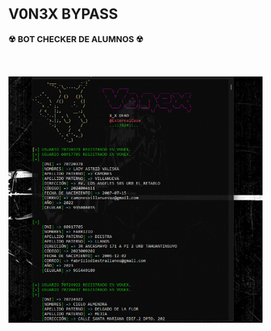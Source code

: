 # V0N3X BYPASS 

<h3> ☢ BOT CHECKER DE ALUMNOS ☢ </h3>
<br/>
</br>
<p align="center">
<img src="https://github.com/ExternalCase/V0n3x_Script/blob/main/vonex_img.png" title="bot">
</p>
<br/>
